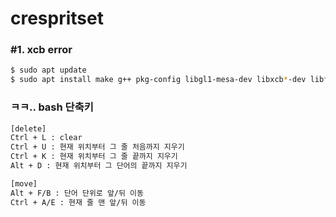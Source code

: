 # crespritset

### #1. xcb error
```bash
$ sudo apt update
$ sudo apt install make g++ pkg-config libgl1-mesa-dev libxcb*-dev libfontconfig1-dev libxkbcommon-x11-dev python libgtk-3-dev
```

### ㅋㅋ.. bash 단축키
```bash
[delete]
Ctrl + L : clear
Ctrl + U : 현재 위치부터 그 줄 처음까지 지우기
Ctrl + K : 현재 위치부터 그 줄 끝까지 지우기
Alt + D : 현재 위치부터 그 단어의 끝까지 지우기

[move]
Alt + F/B : 단어 단위로 앞/뒤 이동
Ctrl + A/E : 현재 줄 맨 앞/뒤 이동
```
